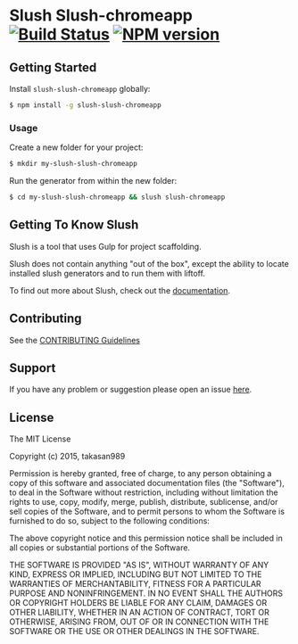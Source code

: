 # Slush Slush-chromeapp [![Build Status](https://secure.travis-ci.org/takasan989/slush-slush-chromeapp.png?branch=master)](https://travis-ci.org/takasan989/slush-slush-chromeapp) [![NPM version](https://badge-me.herokuapp.com/api/npm/slush-slush-chromeapp.png)](http://badges.enytc.com/for/npm/slush-slush-chromeapp)

> 


## Getting Started

Install `slush-slush-chromeapp` globally:

```bash
$ npm install -g slush-slush-chromeapp
```

### Usage

Create a new folder for your project:

```bash
$ mkdir my-slush-slush-chromeapp
```

Run the generator from within the new folder:

```bash
$ cd my-slush-slush-chromeapp && slush slush-chromeapp
```

## Getting To Know Slush

Slush is a tool that uses Gulp for project scaffolding.

Slush does not contain anything "out of the box", except the ability to locate installed slush generators and to run them with liftoff.

To find out more about Slush, check out the [documentation](https://github.com/slushjs/slush).

## Contributing

See the [CONTRIBUTING Guidelines](https://github.com/takasan989/slush-slush-chromeapp/blob/master/CONTRIBUTING.md)

## Support
If you have any problem or suggestion please open an issue [here](https://github.com/takasan989/slush-slush-chromeapp/issues).

## License 

The MIT License

Copyright (c) 2015, takasan989

Permission is hereby granted, free of charge, to any person
obtaining a copy of this software and associated documentation
files (the "Software"), to deal in the Software without
restriction, including without limitation the rights to use,
copy, modify, merge, publish, distribute, sublicense, and/or sell
copies of the Software, and to permit persons to whom the
Software is furnished to do so, subject to the following
conditions:

The above copyright notice and this permission notice shall be
included in all copies or substantial portions of the Software.

THE SOFTWARE IS PROVIDED "AS IS", WITHOUT WARRANTY OF ANY KIND,
EXPRESS OR IMPLIED, INCLUDING BUT NOT LIMITED TO THE WARRANTIES
OF MERCHANTABILITY, FITNESS FOR A PARTICULAR PURPOSE AND
NONINFRINGEMENT. IN NO EVENT SHALL THE AUTHORS OR COPYRIGHT
HOLDERS BE LIABLE FOR ANY CLAIM, DAMAGES OR OTHER LIABILITY,
WHETHER IN AN ACTION OF CONTRACT, TORT OR OTHERWISE, ARISING
FROM, OUT OF OR IN CONNECTION WITH THE SOFTWARE OR THE USE OR
OTHER DEALINGS IN THE SOFTWARE.

